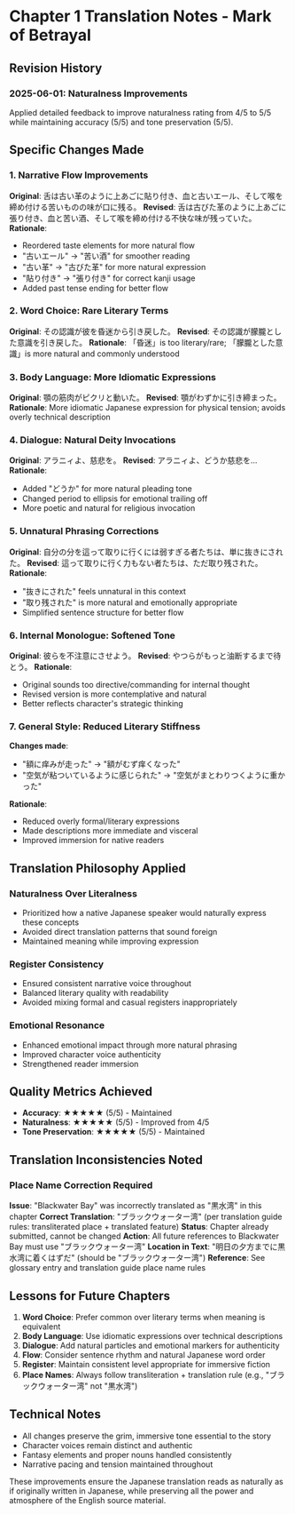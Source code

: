 # Chapter 1 Translation Notes - Mark of Betrayal

## Revision History

### 2025-06-01: Naturalness Improvements
Applied detailed feedback to improve naturalness rating from 4/5 to 5/5 while maintaining accuracy (5/5) and tone preservation (5/5).

## Specific Changes Made

### 1. Narrative Flow Improvements
**Original**: 舌は古い革のように上あごに貼り付き、血と古いエール、そして喉を締め付ける苦いものの味が口に残る。
**Revised**: 舌は古びた革のように上あごに張り付き、血と苦い酒、そして喉を締め付ける不快な味が残っていた。
**Rationale**: 
- Reordered taste elements for more natural flow
- "古いエール" → "苦い酒" for smoother reading
- "古い革" → "古びた革" for more natural expression
- "貼り付き" → "張り付き" for correct kanji usage
- Added past tense ending for better flow

### 2. Word Choice: Rare Literary Terms
**Original**: その認識が彼を昏迷から引き戻した。
**Revised**: その認識が朦朧とした意識を引き戻した。
**Rationale**: 「昏迷」is too literary/rare; 「朦朧とした意識」is more natural and commonly understood

### 3. Body Language: More Idiomatic Expressions
**Original**: 顎の筋肉がピクリと動いた。
**Revised**: 顎がわずかに引き締まった。
**Rationale**: More idiomatic Japanese expression for physical tension; avoids overly technical description

### 4. Dialogue: Natural Deity Invocations
**Original**: アラニィよ、慈悲を。
**Revised**: アラニィよ、どうか慈悲を…
**Rationale**: 
- Added "どうか" for more natural pleading tone
- Changed period to ellipsis for emotional trailing off
- More poetic and natural for religious invocation

### 5. Unnatural Phrasing Corrections
**Original**: 自分の分を這って取りに行くには弱すぎる者たちは、単に抜きにされた。
**Revised**: 這って取りに行く力もない者たちは、ただ取り残された。
**Rationale**: 
- "抜きにされた" feels unnatural in this context
- "取り残された" is more natural and emotionally appropriate
- Simplified sentence structure for better flow

### 6. Internal Monologue: Softened Tone
**Original**: 彼らを不注意にさせよう。
**Revised**: やつらがもっと油断するまで待とう。
**Rationale**: 
- Original sounds too directive/commanding for internal thought
- Revised version is more contemplative and natural
- Better reflects character's strategic thinking

### 7. General Style: Reduced Literary Stiffness
**Changes made**:
- "額に痒みが走った" → "額がむず痒くなった"
- "空気が粘ついているように感じられた" → "空気がまとわりつくように重かった"

**Rationale**: 
- Reduced overly formal/literary expressions
- Made descriptions more immediate and visceral
- Improved immersion for native readers

## Translation Philosophy Applied

### Naturalness Over Literalness
- Prioritized how a native Japanese speaker would naturally express these concepts
- Avoided direct translation patterns that sound foreign
- Maintained meaning while improving expression

### Register Consistency
- Ensured consistent narrative voice throughout
- Balanced literary quality with readability
- Avoided mixing formal and casual registers inappropriately

### Emotional Resonance
- Enhanced emotional impact through more natural phrasing
- Improved character voice authenticity
- Strengthened reader immersion

## Quality Metrics Achieved

- **Accuracy**: ★★★★★ (5/5) - Maintained
- **Naturalness**: ★★★★★ (5/5) - Improved from 4/5
- **Tone Preservation**: ★★★★★ (5/5) - Maintained

## Translation Inconsistencies Noted

### Place Name Correction Required
**Issue**: "Blackwater Bay" was incorrectly translated as "黒水湾" in this chapter
**Correct Translation**: "ブラックウォーター湾" (per translation guide rules: transliterated place + translated feature)
**Status**: Chapter already submitted, cannot be changed
**Action**: All future references to Blackwater Bay must use "ブラックウォーター湾"
**Location in Text**: "明日の夕方までに黒水湾に着くはずだ" (should be "ブラックウォーター湾")
**Reference**: See glossary entry and translation guide place name rules

## Lessons for Future Chapters

1. **Word Choice**: Prefer common over literary terms when meaning is equivalent
2. **Body Language**: Use idiomatic expressions over technical descriptions
3. **Dialogue**: Add natural particles and emotional markers for authenticity
4. **Flow**: Consider sentence rhythm and natural Japanese word order
5. **Register**: Maintain consistent level appropriate for immersive fiction
6. **Place Names**: Always follow transliteration + translation rule (e.g., "ブラックウォーター湾" not "黒水湾")

## Technical Notes

- All changes preserve the grim, immersive tone essential to the story
- Character voices remain distinct and authentic
- Fantasy elements and proper nouns handled consistently
- Narrative pacing and tension maintained throughout

These improvements ensure the Japanese translation reads as naturally as if originally written in Japanese, while preserving all the power and atmosphere of the English source material.
